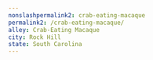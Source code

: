 ```yaml
---
﻿nonslashpermalink2: crab-eating-macaque
permalink2: /crab-eating-macaque/
alley: Crab-Eating Macaque
city: Rock Hill
state: South Carolina
---
```

